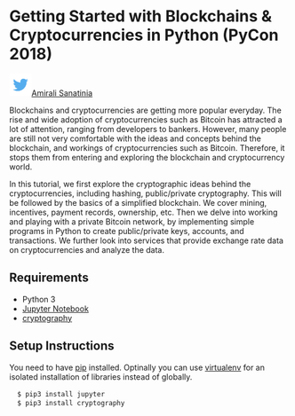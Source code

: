 # Getting Started with Blockchains & Cryptocurrencies in Python (PyCon 2018)

<img src="include/twitter_logo.png" width="40px">[Amirali Sanatinia](https://twitter.com/asanatinia)

Blockchains and cryptocurrencies are getting more popular everyday. The rise and wide adoption of cryptocurrencies such as Bitcoin has attracted a lot of attention, ranging from developers to bankers. However, many people are still not very comfortable with the ideas and concepts behind the blockchain, and workings of cryptocurrencies such as Bitcoin. Therefore, it stops them from entering and exploring the blockchain and cryptocurrency world.

In this tutorial, we first explore the cryptographic ideas behind the cryptocurrencies, including hashing, public/private cryptography. This will be followed by the basics of a simplified blockchain. We cover mining, incentives, payment records, ownership, etc. Then we delve into working and playing with a private Bitcoin network, by implementing simple programs in Python to create public/private keys, accounts, and transactions. We further look into services that provide exchange rate data on cryptocurrencies and analyze the data.

## Requirements

 * Python 3
 * [Jupyter Notebook](http://jupyter.org/)
 * [cryptography](http://cryptography.io/)


## Setup Instructions
You need to have [pip](https://packaging.python.org/) installed. Optinally you can use [virtualenv](https://packaging.python.org/installing/#creating-virtual-environments) for an isolated installation of libraries instead of globally.

```bash
  $ pip3 install jupyter
  $ pip3 install cryptography
```
